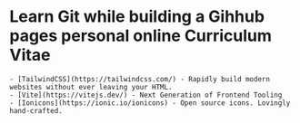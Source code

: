 # Learn Git while building a Gihhub pages personal online Curriculum Vitae 

    - [TailwindCSS](https://tailwindcss.com/) - Rapidly build modern websites without ever leaving your HTML.
    - [Vite](https://vitejs.dev/) - Next Generation of Frontend Tooling
    - [Ionicons](https://ionic.io/ionicons) - Open source icons. Lovingly hand-crafted.

